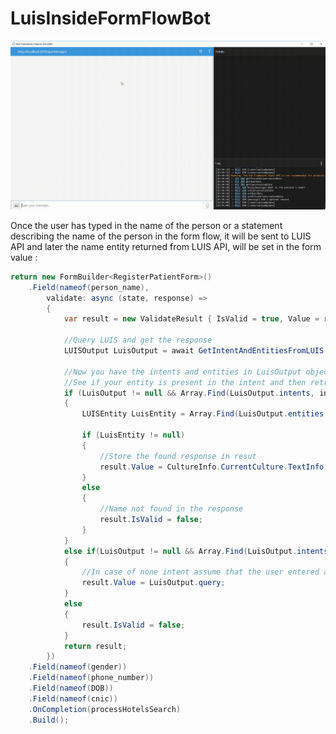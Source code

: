 # LuisInsideFormFlowBot

![Emulator Example](https://github.com/kumar-ashwin-hubert/LuisInsideFormFlow/blob/master/EmulatorExample.gif)

Once the user has typed in the name of the person or a statement describing the name of the person in the form flow, it will be sent to LUIS API and later the name entity returned from LUIS API, will be set in the form value :

```cs
return new FormBuilder<RegisterPatientForm>()
    .Field(nameof(person_name),
        validate: async (state, response) =>
        {
            var result = new ValidateResult { IsValid = true, Value = response };
            
            //Query LUIS and get the response
            LUISOutput LuisOutput = await GetIntentAndEntitiesFromLUIS((string)response);

            //Now you have the intents and entities in LuisOutput object
            //See if your entity is present in the intent and then retrieve the value
            if (LuisOutput != null && Array.Find(LuisOutput.intents, intent => intent.Intent == "GetName") != null)
            {
                LUISEntity LuisEntity = Array.Find(LuisOutput.entities, element => element.Type == "name");

                if (LuisEntity != null)
                {
                    //Store the found response in resut
                    result.Value = CultureInfo.CurrentCulture.TextInfo.ToTitleCase(LuisEntity.Entity);
                }
                else
                {
                    //Name not found in the response
                    result.IsValid = false;
                }
            }
            else if(LuisOutput != null && Array.Find(LuisOutput.intents, intent => intent.Intent == "None") != null)
            {
                //In case of none intent assume that the user entered a name
                result.Value = LuisOutput.query;
            }
            else
            {
                result.IsValid = false;
            }
            return result;
        })
    .Field(nameof(gender))
    .Field(nameof(phone_number))
    .Field(nameof(DOB))
    .Field(nameof(cnic))
    .OnCompletion(processHotelsSearch)
    .Build();
```


